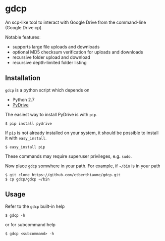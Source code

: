 # gdcp
An scp-like tool to interact with Google Drive from the command-line (Google Drive cp).

Notable features:

* supports large file uploads and downloads
* optional MD5 checksum verification for uploads and downloads
* recursive folder upload and download
* recursive depth-limited folder listing

## Installation
`gdcp` is a python script which depends on

* Python 2.7
* [PyDrive](https://pypi.python.org/pypi/PyDrive)

The easiest way to install PyDrive is with `pip`.

    $ pip install pydrive

If `pip` is not already installed on your system, it should be possible to install it with `easy_install`.

    $ easy_install pip

These commands may require superuser privileges, e.g. `sudo`.

Now place `gdcp` somwhere in your path.  For example, if `~/bin` is in your path

    $ git clone https://github.com/ctberthiaume/gdcp.git
    $ cp gdcp/gdcp ~/bin

## Usage
Refer to the `gdcp` built-in help

    $ gdcp -h

or for subcommand help

    $ gdcp <subcommand> -h
